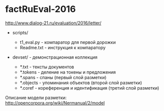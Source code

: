 # factRuEval-2016
http://www.dialog-21.ru/evaluation/2016/letter/

* scripts/
    * t1_eval.py - компаратор для первой дорожки
    * Readme.txt - инструкция к компаратору
  
* devset/ - демонстрационная коллекция
    * *.txt      - тексты документов
    * *.tokens   - деление на токены и предложения
    * *.spans    - спаны (первый слой разметки)
    * *.objects  - упоминания объектов (второй слой разметки)
    * *.coref    - кореференция и идентификация (третий слой разметки)

 Описание модели разметки: http://opencorpora.org/wiki/Nermanual/2/model
